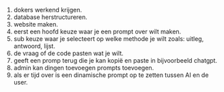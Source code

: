 1. dokers werkend krijgen.
2. database herstructureren.
3. website maken.
4. eerst een hoofd keuze waar je een prompt over wilt maken.
5. sub keuze waar je selecteert op welke methode je wilt zoals: uitleg, antwoord, lijst.
6. de vraag of de code pasten wat je wilt.
7. geeft een promp terug die je kan kopië en paste in bijvoorbeeld chatgpt.
8. admin kan dingen toevoegen prompts toevoegen.
9. als er tijd over is een dinamische prompt op te zetten tussen AI en de user.